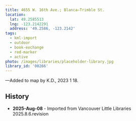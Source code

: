 ```yaml
---
title: 4655 W. 16th Ave.; Blanca—Trimble St.
location:
  lat: 49.2585513
  lng: -123.2142291
  address: '49.2586, -123.2142'
tags:
  - kml-import
  - outdoor
  - book-exchange
  - red-marker
  - active
photo: /images/libraries/placeholder-library.jpg
library_id: '00266'
---
```

—Added to map by K.D., 2023 1 18.  

## History
- **2025-Aug-08** - Imported from Vancouver Little Libraries 2025.8.6.revision
